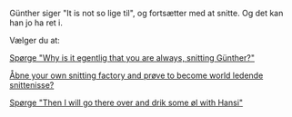 Günther siger "It is not so lige til", og fortsætter med at snitte.
Og det kan han jo ha ret i.

Vælger du at:

[Spørge "Why is it egentlig that you are always, snitting Günther?"](https://www.youtube.com/watch?v=2WS7iJNb4lI)

[Åbne your own snitting factory and prøve to become world ledende snittenisse?](snitting_factory/aabening_a_snitting_factory.md)

[Spørge "Then I will go there over and drik some øl with Hansi"](../velkommen.md)
